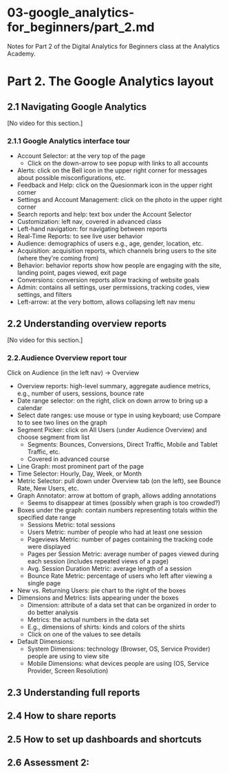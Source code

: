 # 03-google_analytics-for_beginners/part_2.md

Notes for Part 2 of the Digital Analytics for Beginners class at the Analytics Academy.

# Part 2. The Google Analytics layout

## 2.1 Navigating Google Analytics

[No video for this section.]

### 2.1.1 Google Analytics interface tour

- Account Selector: at the very top of the page
  - Click on the down-arrow to see popup with links to all accounts
- Alerts: click on the Bell icon in the upper right corner for messages about possible misconfigurations, etc.
- Feedback and Help: click on the Quesionmark icon in the upper right corner
- Settings and Account Management: click on the photo in the upper right corner
- Search reports and help: text box under the Account Selector
- Customization: left nav, covered in advanced class
- Left-hand navigation: for navigating between reports
- Real-Time Reports: to see live user behavior
- Audience: demographics of users e.g., age, gender, location, etc.
- Acquisition: acquisition reports, which channels bring users to the site (where they're coming from)
- Behavior: behavior reports show how people are engaging with the site, landing point, pages viewed, exit page
- Conversions: conversion reports allow tracking of website goals
- Admin: contains all settings, user permissions, tracking codes, view settings, and filters
- Left-arrow: at the very bottom, allows collapsing left nav menu

## 2.2 Understanding overview reports

[No video for this section.]

### 2.2.Audience Overview report tour

Click on Audience (in the left nav) -> Overview

- Overview reports: high-level summary, aggregate audience metrics, e.g., number of users, sessions, bounce rate
- Date range selector: on the right, click on down arrow to bring up a calendar
- Select date ranges: use mouse or type in using keyboard; use Compare to to see two lines on the graph
- Segment Picker: click on All Users (under Audience Overview) and choose segment from list
  - Segments: Bounces, Conversions, Direct Traffic, Mobile and Tablet Traffic, etc.
  - Covered in advanced course
- Line Graph: most prominent part of the page
- Time Selector: Hourly, Day, Week, or Month
- Metric Selector: pull down under Overview tab (on the left), see Bounce Rate, New Users, etc.
- Graph Annotator: arrow at bottom of graph, allows adding annotations
  - Seems to disappear at times (possibly when graph is too crowded?)
- Boxes under the graph: contain numbers representing totals within the specified date range
  - Sessions Metric: total sessions
  - Users Metric: number of people who had at least one session
  - Pageviews Metric: number of pages containing the tracking code were displayed
  - Pages per Session Metric: average number of pages viewed during each session (includes repeated views of a page)
  - Avg. Session Duration Metric: average length of a session
  - Bounce Rate Metric: percentage of users who left after viewing a single page
- New vs. Returning Users: pie chart to the right of the boxes
- Dimensions and Metrics: lists appearing under the boxes
  - Dimension: attribute of a data set that can be organized in order to do better analysis
  - Metrics: the actual numbers in the data set
  - E.g., dimensions of shirts: kinds and colors of the shirts
  - Click on one of the values to see details
- Default Dimensions:
  - System Dimensions: technology (Browser, OS, Service Provider) people are using to view site
  - Mobile Dimensions: what devices people are using (OS, Service Provider, Screen Resolution)

## 2.3 Understanding full reports



## 2.4 How to share reports



## 2.5 How to set up dashboards and shortcuts



## 2.6 Assessment 2:



